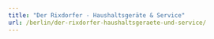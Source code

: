 ```yaml
---
title: "Der Rixdorfer - Haushaltsgeräte & Service"
url: /berlin/der-rixdorfer-haushaltsgeraete-und-service/
---
```

